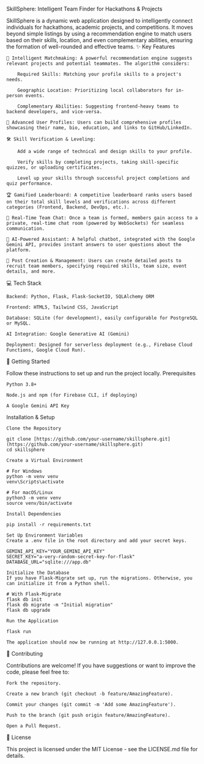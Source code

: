 SkillSphere: Intelligent Team Finder for Hackathons & Projects

SkillSphere is a dynamic web application designed to intelligently connect individuals for hackathons, academic projects, and competitions. It moves beyond simple listings by using a recommendation engine to match users based on their skills, location, and even complementary abilities, ensuring the formation of well-rounded and effective teams.
✨ Key Features

    🤝 Intelligent Matchmaking: A powerful recommendation engine suggests relevant projects and potential teammates. The algorithm considers:

        Required Skills: Matching your profile skills to a project's needs.

        Geographic Location: Prioritizing local collaborators for in-person events.

        Complementary Abilities: Suggesting frontend-heavy teams to backend developers, and vice-versa.

    👤 Advanced User Profiles: Users can build comprehensive profiles showcasing their name, bio, education, and links to GitHub/LinkedIn.

    🛠️ Skill Verification & Leveling:

        Add a wide range of technical and design skills to your profile.

        Verify skills by completing projects, taking skill-specific quizzes, or uploading certificates.

        Level up your skills through successful project completions and quiz performance.

    🏆 Gamified Leaderboard: A competitive leaderboard ranks users based on their total skill levels and verifications across different categories (Frontend, Backend, DevOps, etc.).

    💬 Real-Time Team Chat: Once a team is formed, members gain access to a private, real-time chat room (powered by WebSockets) for seamless communication.

    🤖 AI-Powered Assistant: A helpful chatbot, integrated with the Google Gemini API, provides instant answers to user questions about the platform.

    📣 Post Creation & Management: Users can create detailed posts to recruit team members, specifying required skills, team size, event details, and more.

💻 Tech Stack

    Backend: Python, Flask, Flask-SocketIO, SQLAlchemy ORM

    Frontend: HTML5, Tailwind CSS, JavaScript

    Database: SQLite (for development), easily configurable for PostgreSQL or MySQL.

    AI Integration: Google Generative AI (Gemini)

    Deployment: Designed for serverless deployment (e.g., Firebase Cloud Functions, Google Cloud Run).

🚀 Getting Started

Follow these instructions to set up and run the project locally.
Prerequisites

    Python 3.8+

    Node.js and npm (for Firebase CLI, if deploying)

    A Google Gemini API Key

Installation & Setup

    Clone the Repository

    git clone [https://github.com/your-username/skillsphere.git](https://github.com/your-username/skillsphere.git)
    cd skillsphere

    Create a Virtual Environment

    # For Windows
    python -m venv venv
    venv\Scripts\activate

    # For macOS/Linux
    python3 -m venv venv
    source venv/bin/activate

    Install Dependencies

    pip install -r requirements.txt

    Set Up Environment Variables
    Create a .env file in the root directory and add your secret keys.

    GEMINI_API_KEY="YOUR_GEMINI_API_KEY"
    SECRET_KEY="a-very-random-secret-key-for-flask"
    DATABASE_URL="sqlite:///app.db"

    Initialize the Database
    If you have Flask-Migrate set up, run the migrations. Otherwise, you can initialize it from a Python shell.

    # With Flask-Migrate
    flask db init
    flask db migrate -m "Initial migration"
    flask db upgrade

    Run the Application

    flask run

    The application should now be running at http://127.0.0.1:5000.

🤝 Contributing

Contributions are welcome! If you have suggestions or want to improve the code, please feel free to:

    Fork the repository.

    Create a new branch (git checkout -b feature/AmazingFeature).

    Commit your changes (git commit -m 'Add some AmazingFeature').

    Push to the branch (git push origin feature/AmazingFeature).

    Open a Pull Request.

📄 License

This project is licensed under the MIT License - see the LICENSE.md file for details.
